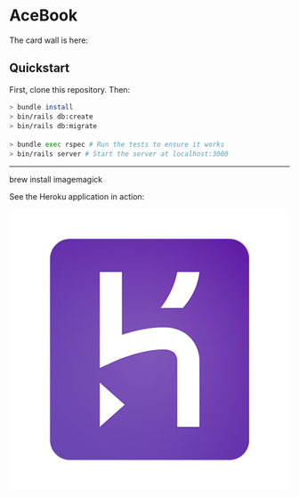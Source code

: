 # AceBook



The card wall is here: <please update>



## Quickstart

First, clone this repository. Then:

```bash
> bundle install
> bin/rails db:create
> bin/rails db:migrate

> bundle exec rspec # Run the tests to ensure it works
> bin/rails server # Start the server at localhost:3000
```

________________________________________________________

brew install imagemagick

See the Heroku application in action:

<a href="https://morning-everglades-97311.herokuapp.com/"><img src="logos/Heroku.png"></a>
